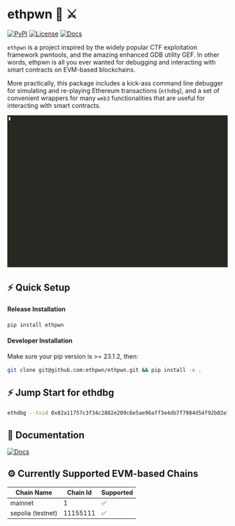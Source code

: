 # ethpwn 🐛 ⚔️

[![PyPI](https://img.shields.io/pypi/v/ethpwn?style=flat)](https://pypi.org/project/ethpwn/)
[![License](https://img.shields.io/github/license/Ileriayo/markdown-badges?style=flat)]([https://pypi.org/project/ethpwn/](https://raw.githubusercontent.com/ethpwn/ethpwn/main/LICENSE))
[![Docs](https://img.shields.io/badge/Documentation-gh_pages)](https://ethpwn.github.io/ethpwn/)

`ethpwn` is a project inspired by the widely popular CTF exploitation framework pwntools, and the amazing enhanced GDB utility GEF. In other words, ethpwn is all you ever wanted for debugging and interacting with smart contracts on EVM-based blockchains.

More practically, this package includes a kick-ass command line debugger for simulating and re-playing Ethereum transactions (`ethdbg`), and a set of convenient wrappers for many `web3` functionalities that are useful for interacting with smart contracts.


![](./docs/docs/imgs/598565.gif)

## ⚡️ Quick Setup ##

#### Release Installation
```bash
pip install ethpwn
```

#### Developer Installation
Make sure your pip version is >= 23.1.2, then:
```bash
git clone git@github.com:ethpwn/ethpwn.git && pip install -e .
```


## ⚡️ Jump Start for ethdbg ##
```bash
ethdbg --txid 0x82a11757c3f34c2882e209c6e5ae96aff3e4db7f7984d54f92b02e1fed87e834 --node-url https://mainnet.infura.io/v3/38eb4be006004da4a89315232040e222
```


## 📖 Documentation ##
[![Docs](https://img.shields.io/badge/Documentation-gh_pages)](https://ethpwn.github.io/ethpwn/)


## ⚙️ Currently Supported EVM-based Chains ##

| Chain Name | Chain Id | Supported |
|-------------------|----------|----------|
| mainnet | 1 | ✅ |
| sepolia (testnet) | 11155111 | ✅ |

